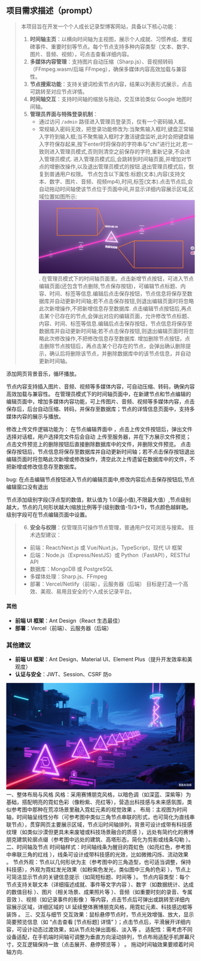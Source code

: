 ## 项目需求描述（prompt）
> 本项目旨在开发一个个人成长记录型博客网站，具备以下核心功能：
> 1. **时间轴主页**：以横向时间轴为主视图，展示个人成就、习惯养成、里程碑事件、重要时刻等节点。每个节点支持多种内容类型（文本、数字、图片、音频、视频），可点击查看详细内容。
> 2. **多媒体内容管理**：支持图片自动压缩（Sharp.js）、音视频转码（FFmpeg.wasm/后端 FFmpeg），确保多媒体内容高效加载与兼容性。
> 3. **节点搜索功能**：支持关键词检索节点内容，结果以列表形式展示，点击可跳转至对应节点详情。
> 4. **时间轴交互**：支持时间轴的缩放与拖动，交互体验类似 Google 地图时间轴。
> 5. **管理员界面与特殊登录机制**：
>    - 通过访问 `/admin` 路径进入管理员登录页，仅有一个密码输入框。
>    - 常规输入密码无效，把登录功能修改为:当聚焦输入框时,键盘正常输入字符到输入框;当不聚焦输入框时才激活键盘监听,此时会把键盘输入字符保存起来,按下enter时将保存的字符串与"chi"进行比对,若一致则进入管理员模式,否则则清空之前保存的字符,重新记录,不会进入管理员模式.
进入管理员模式后,会跳转到时间轴页面,并增加对节点的增删改操作,以及退出管理员模式的按钮.退出管理员模式后，恢复到普通用户权限。
节点包含以下属性:标题(文本),内容(支持文本、数字、图片、音频、视频mp4),时间,标签(文本).点击节点后,会自动拖动时间轴使该节点位于页面中间,并显示详细内容展示区域,区域位置如图所示:
![alt text](efdab7c85e42f0fdcf745c6da8715e2.png).
在管理员模式下的时间轴页面里。点击新增节点按钮，可进入节点编辑页面(还包含节点删除,节点保存按钮)，可编辑节点标题、内容、时间、标签等信息.编辑后点击保存按钮，节点信息将保存至数据库并自动更新时间轴;若不点击保存按钮,则退出编辑页面时将忽略此次新增操作,不把新增信息存至数据库.
点击编辑节点按钮后,再点击某个已存在的节点,会弹出对应的编辑页面，允许修改节点标题、内容、时间、标签等信息.编辑后点击保存按钮，节点信息将保存至数据库并自动更新时间轴;若不点击保存按钮,则退出编辑页面时将忽略此次修改操作,不把修改信息存至数据库.
增加删除节点按钮，点击删除节点按钮后，再点击某个已存在的节点，会弹出确认删除提示，确认后将删除该节点，并删除数据库中的该节点信息，并自动更新时间轴。

添加网页背景音乐，循环播放。

节点内容支持插入图片、音频、视频等多媒体内容，可自动压缩、转码，确保内容高效加载与兼容性。
在管理员模式下的时间轴页面中，在新建节点和节点编辑的编辑页面中，增加多媒体内容功能，可上传图片、音频、视频等多媒体内容，点击保存后，后台自动压缩、转码，并保存至数据库；节点的详情信息页面中，支持多媒体内容的展示与播放。

修改上传文件逻辑功能为： 在节点编辑界面中 ，点击上传文件按钮后，弹出文件选择对话框，用户选择完文件后会自动 上传至服务器，并在下方展示文件预览；点击文件预览上的删除按钮后直接删除数据库中的文件，并删除文件预览。 点击保存按钮后，节点信息将保存至数据库并自动更新时间轴；若不点击保存按钮退出编辑页面时将忽略此次新增或修改操作，清空此次上传遗留在数据库中的文件，不把新增或修改信息存至数据库。

bug: 在点击编辑节点按钮进入节点的编辑页面中,修改内容后点击保存按钮后,节点编辑窗口没有退出  

节点添加级别字段(浮点型的数值，默认值为 1.0(最小值),不限最大值）,节点级别越大，节点的几何形状越大(缩放比例等于(级别数值-1)/3+1)，节点颜色越鲜艳。级别字段可在节点编辑页面中设置。

> 6. **安全与权限**：仅管理员可操作节点管理，普通用户仅可浏览与搜索。
> 技术选型建议：
> - 前端：React/Next.js 或 Vue/Nuxt.js，TypeScript，现代 UI 框架
> - 后端：Node.js（Express/NestJS）或 Python（FastAPI），RESTful API
> - 数据库：MongoDB 或 PostgreSQL
> - 多媒体处理：Sharp.js、FFmpeg
> - 部署：Vercel/Netlify（前端），云服务器（后端）
> 目标是打造一个高效、美观、易用且安全的个人成长记录平台。
#### 其他
- **前端 UI 框架**：Ant Design（React 生态最佳）
- **部署**：Vercel（前端）、云服务器（后端）
### 其他建议
- **前端 UI 框架**：Ant Design、Material UI、Element Plus（提升开发效率和美观度）
- **认证与安全**：JWT、Session、CSRF 防o


![alt text](image.png)
一、整体布局与风格
风格：采用赛博朋克风格，以暗色调（如深蓝、深紫等）为基础，搭配明亮的霓虹色彩（像粉紫、亮红等），营造出科技感与未来感氛围，类似参考图中那种在荒凉场景里融入霓虹元素的视觉效果 。
布局：主视图为时间轴，时间轴呈线性分布（可参考图中类似三角节点串联的形式，也可简化为直线串联节点），贯穿网页主要展示区域，节点沿时间轴排列，背景可设计成带有科技感纹理（如类似沙漠但更具未来废墟或科技场景融合的质感 ），远处有简约化的赛博朋克建筑轮廓点缀（参考图中远处的建筑、高塔形态，简化为剪影或线条勾勒 ）。
二、时间轴及节点
时间轴样式：时间轴线条为醒目的霓虹色（如亮红色，参考图中串联三角的红线 ），线条可设计成带科技感的光效，比如微微闪烁、流动效果 。
节点外观：节点以几何形状为主（参考图中的三角造型，也可适当调整，保持科技感），外观为霓虹发光效果（如粉紫色发光，类似图中三角的色彩 ），节点上可简洁显示节点的关键信息提示（如简短标题、时间等 ）。
节点内容类型：每个节点支持关联文本（详细描述成就、事件等文字内容 ）、数字（如数据统计、达成的数值目标 ）、图片（相关场景、成果照片等 ）、音频（如重要时刻的录音、专属音效 ）、视频（如记录事件的影像 ）等内容，点击节点后可弹出或跳转至详细内容展示区域，详细区域的 UI 延续整体赛博朋克风格，用霓虹元素、科技感边框等装饰 。
三、交互与细节
交互效果：鼠标悬停节点时，节点光效增强、放大，显示简要预览信息（如 “点击查看 [节点标题] 详情” ）；点击节点后，平滑展开详细内容，可设计动态过渡效果，如从节点处弹出面板、淡入等 。
适配性：需考虑不同设备适配，在手机端时间轴可调整为垂直方向滚动排列，节点布局适配手机屏幕尺寸，交互逻辑保持一致（点击展开、悬停预览等 ） 。
拖动时间轴效果要顺着时间轴方向.